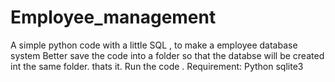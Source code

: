 # Employee_management
A simple python code with a little SQL , to make a employee database system
Better save the code into a folder so that the databse will be created int the same folder.
thats it. Run the code .
Requirement:
Python
sqlite3
